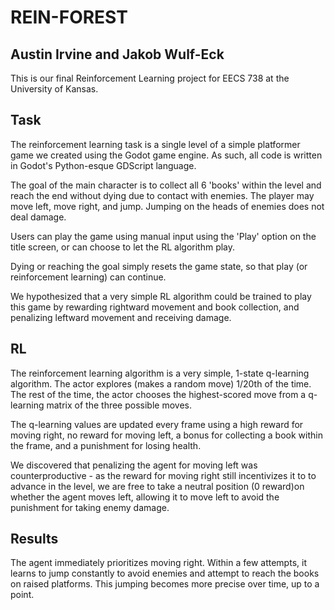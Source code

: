 # REIN-FOREST
## Austin Irvine and Jakob Wulf-Eck

This is our final Reinforcement Learning project for EECS 738 at the University of Kansas.

## Task

The reinforcement learning task is a single level of a simple platformer game we created using the Godot game engine.
As such, all code is written in Godot's Python-esque GDScript language.

The goal of the main character is to collect all 6 'books' within the level and reach the end without dying due to contact with enemies.
The player may move left, move right, and jump. Jumping on the heads of enemies does not deal damage.

Users can play the game using manual input using the 'Play' option on the title screen, or can choose to let the RL algorithm play.

Dying or reaching the goal simply resets the game state, so that play (or reinforcement learning) can continue.

We hypothesized that a very simple RL algorithm could be trained to play this game by rewarding rightward movement and book collection, and penalizing leftward movement and receiving damage.

## RL

The reinforcement learning algorithm is a very simple, 1-state q-learning algorithm. The actor explores (makes a random move) 1/20th of the time.
The rest of the time, the actor chooses the highest-scored move from a q-learning matrix of the three possible moves. 

The q-learning values are updated every frame using a high reward for moving right, no reward for moving left, a bonus for collecting a book within the frame, and a punishment for losing health.

We discovered that penalizing the agent for moving left was counterproductive - as the reward for moving right still incentivizes it to to advance in the level, we are free to take a neutral position (0 reward)on whether the agent moves left, allowing it to move left to avoid the punishment for taking enemy damage.

## Results

The agent immediately prioritizes moving right. Within a few attempts, it learns to jump constantly to avoid enemies and attempt to reach the books on raised platforms.
This jumping becomes more precise over time, up to a point.
